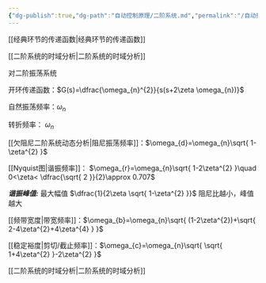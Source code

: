 ```yaml
---
{"dg-publish":true,"dg-path":"自动控制原理/二阶系统.md","permalink":"/自动控制原理/二阶系统/","dgPassFrontmatter":true,"noteIcon":"","created":"2024-05-26T20:10:48.324+08:00","updated":"2024-06-24T13:20:11.272+08:00"}
---
```


[[经典环节的传递函数\|经典环节的传递函数]]

[[二阶系统的时域分析\|二阶系统的时域分析]]


对二阶振荡系统

开环传递函数：$G(s)=\dfrac{\omega_{n}^{2}}{s(s+2\zeta \omega_{n})}$

自然振荡频率：$\omega_{n}$

转折频率： $\omega_{n}$

[[欠阻尼二阶系统动态分析\|阻尼振荡频率]]：$\omega_{d}=\omega_{n}\sqrt{ 1-\zeta^{2} }$

[[Nyquist图\|谐振频率]]：
$\omega_{r}=\omega_{n}\sqrt{ 1-2\zeta^{2} }\quad 0<\zeta< \dfrac{\sqrt{ 2 }}{2}\approx 0.707$

***谐振峰值:***
最大幅值  $\dfrac{1}{2\zeta \sqrt{ 1-\zeta^{2} }}$
阻尼比越小，峰值越大


[[频带宽度\|带宽频率]]：$\omega_{b}=\omega_{n}\sqrt{ (1-2\zeta^{2})+\sqrt{ 2-4\zeta^{2}+4\zeta^{4} } }$


[[稳定裕度\|剪切/截止频率]]：$\omega_{c}=\omega_{n}\sqrt{ \sqrt{ 1+4\zeta^{2} }-2\zeta^{2} }$



[[二阶系统的时域分析\|二阶系统的时域分析]]



